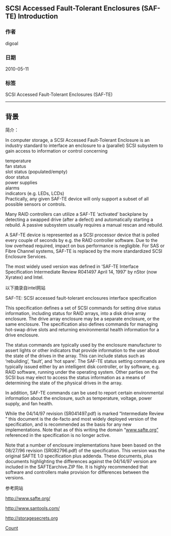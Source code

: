 ## SCSI Accessed Fault-Tolerant Enclosures (SAF-TE) Introduction  
                                               
### 作者                                               
digoal                                              
                                                
### 日期                                              
2010-05-11                                                                                                                                     
                                               
### 标签                                                             
SCSI Accessed Fault-Tolerant Enclosures (SAF-TE)                   
                                                  
----                                                 
                                                  
## 背景                                             
简介：  
  
In computer storage, a SCSI Accessed Fault-Tolerant Enclosure is an industry standard to interface an enclosure to a (parallel) SCSI subystem to gain access to information or control concerning  
  
temperature  
fan status  
slot status (populated/empty)  
door status  
power supplies  
alarms  
indicators (e.g. LEDs, LCDs)  
Practically, any given SAF-TE device will only support a subset of all possible sensors or controls.  
  
Many RAID controllers can utilize a SAF-TE ‘activated’ backplane by detecting a swapped drive (after a defect) and automatically starting a rebuild. A passive subsystem usually requires a manual rescan and rebuild.  
  
A SAF-TE device is represented as a SCSI processor device that is polled every couple of seconds by e.g. the RAID controller software. Due to the low overhead required, impact on bus performance is negligible. For SAS or Fibre Channel systems, SAF-TE is replaced by the more standardized SCSI Enclosure Services.  
  
The most widely used version was defined in ‘SAF-TE Interface Specification Intermediate Review R041497 April 14, 1997′ by nStor (now Xyratex) and Intel.  
  
以下摘录自intel网站  
  
SAF-TE: SCSI accessed fault-tolerant enclosures interface specification  
  
This specification defines a set of SCSI commands for setting drive status information, including status for RAID arrays, into a disk drive array enclosure. The drive array enclosure may be a separate enclosure, or the same enclosure. The specification also defines commands for managing hot-swap drive slots and returning environmental health information for a drive enclosure.  
  
The status commands are typically used by the enclosure manufacturer to assert lights or other indicators that provide information to the user about the state of the drives in the array. This can include status such as ‘rebuilding’, ‘fault’, and ‘hot spare’. The SAF-TE status setting commands are typically issued either by an intelligent disk controller, or by software, e.g. RAID software, running under the operating system. Other parties on the SCSI bus may elect to access the status information as a means of determining the state of the physical drives in the array.  
  
In addition, SAF-TE commands can be used to report certain environmental information about the enclosure, such as temperature, voltage, power supply, and fan health.  
  
While the 04/14/97 revision (SR041497.pdf) is marked “Intermediate Review ” this document is the de-facto and most widely deployed version of the specification, and is recommended as the basis for any new implementations. Note that as of this writing the domain “www.safte.org” referenced in the specification is no longer active.  
  
Note that a number of enclosure implementations have been based on the 08/27/96 revision (SR082796.pdf) of the specification. This version was the original SAFTE 1.0 specification plus addenda. These documents, plus documents highlighting the differences against the 04/14/97 version are included in the SAFTEarchive.ZIP file. It is highly recommended that software and controllers make provision for differences between the versions.  
  
参考网站  
  
http://www.safte.org/  
  
http://www.santools.com/  
  
http://storagesecrets.org  
            
[Count](http://info.flagcounter.com/h9V1)                                                
                                                
